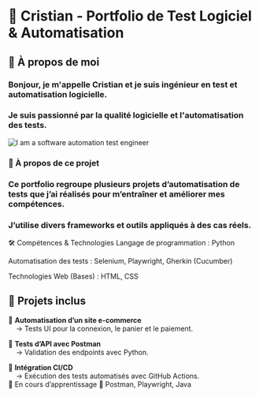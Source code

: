 # 🚀 Cristian - Portfolio de Test Logiciel & Automatisation
## 👋 À propos de moi
###   Bonjour, je m'appelle Cristian et je suis ingénieur en test et automatisation logicielle.
###  Je suis passionné par la qualité logicielle et l'automatisation des tests.

![I am a software automation test engineer](https://sdmntprwestus.oaiusercontent.com/files/00000000-b738-5230-bb9a-6c0b3427652e/raw?se=2025-03-30T17%3A42%3A46Z&sp=r&sv=2024-08-04&sr=b&scid=13c4fe2a-5128-5933-b1cf-6d9cffdc13e7&skoid=51916beb-8d6a-49b8-8b29-ca48ed86557e&sktid=a48cca56-e6da-484e-a814-9c849652bcb3&skt=2025-03-30T01%3A20%3A06Z&ske=2025-03-31T01%3A20%3A06Z&sks=b&skv=2024-08-04&sig=U/tST7u47azaGSrlkmEWoa9iNx9b6ZiJnkrnASK53kg%3D)



### 📌 À propos de ce projet
### Ce portfolio regroupe plusieurs projets d’automatisation de tests que j’ai réalisés pour m’entraîner et améliorer mes compétences.
### J’utilise divers frameworks et outils appliqués à des cas réels.

🛠 Compétences & Technologies
Langage de programmation : Python

Automatisation des tests : Selenium, Playwright, Gherkin (Cucumber)

Technologies Web (Bases) : HTML, CSS
## 📂 Projets inclus

🔹 **Automatisation d’un site e-commerce**  
&nbsp;&nbsp;&nbsp;&nbsp;→ Tests UI pour la connexion, le panier et le paiement.  

🔹 **Tests d’API avec Postman**  
&nbsp;&nbsp;&nbsp;&nbsp;→ Validation des endpoints  avec  Python.   

🔹 **Intégration CI/CD**  
&nbsp;&nbsp;&nbsp;&nbsp;→ Exécution des tests automatisés avec GitHub Actions.  
🚧 En cours d’apprentissage
🌱 Postman, Playwright, Java




